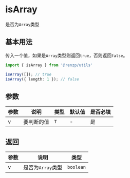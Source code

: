 # isArray

是否为`Array`类型

## 基本用法

传入一个值，如果是`Array`类型则返回`true`，否则返回`false`。

```ts
import { isArray } from '@renzp/utils'

isArray([]); // true
isArray({ length: 1 }); // false
```

## 参数

| 参数 | 说明       | 类型 | 默认值 | 是否必填 |
| ---- | ---------- | ---- | ------ | -------- |
| v    | 要判断的值 | `T`  | -      | 是       |

## 返回

| 参数 | 说明              | 类型      |
| ---- | ----------------- | --------- |
| v    | 是否为`Array`类型 | `boolean` |
